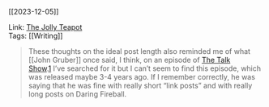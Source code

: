 [[2023-12-05]]

Link: [The Jolly Teapot](https://thejollyteapot.com/2023/11/28/on-the-ideal-length-of-a-blog-post)  
Tags: [[Writing]]

> These thoughts on the ideal post length also reminded me of what [[John Gruber]] once said, I think, on an episode of [The Talk Show](https://daringfireball.net/thetalkshow/).[1](https://thejollyteapot.com/2023/11/28/on-the-ideal-length-of-a-blog-post#footnote-1PFJ) I’ve searched for it but I can’t seem to find this episode, which was released maybe 3-4 years ago. If I remember correctly, he was saying that he was fine with really short “link posts” and with really long posts on Daring Fireball.
>
